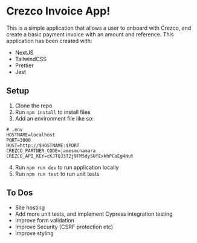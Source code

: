 # Crezco Invoice App!

This is a simple application that allows a user to onboard with Crezco, and create a basic payment invoice with an amount and reference. This application has been created with:

- NextJS
- TailwindCSS
- Prettier
- Jest

## Setup

1.  Clone the repo
2.  Run `npm install` to install files
3.  Add an environment file like so:

```
# .env
HOSTNAME=localhost
PORT=3000
HOST=http://$HOSTNAME:$PORT
CREZCO_PARTNER_CODE=jamesmcnamara
CREZCO_API_KEY=cKJTQJ3T2j9FM5dySUfExkhPCaEg4Nut
```

4.  Run `npm run dev` to run application locally
5.  Run `npm run test` to run unit tests

## To Dos

- Site hosting
- Add more unit tests, and implement Cypress integration testing
- Improve form validation
- Improve Security (CSRF protection etc)
- Improve styling
